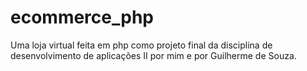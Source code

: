 # ecommerce_php
Uma loja virtual feita em php como projeto final da disciplina de desenvolvimento de aplicações II por mim e por Guilherme de Souza.

